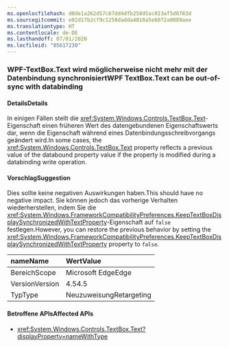 ```yaml
---
ms.openlocfilehash: d0de1a262d57c67dd4dfb258d5ac013af5d8783d
ms.sourcegitcommit: e02d17b2cf9c1258dadda4810a5e6072a0089aee
ms.translationtype: HT
ms.contentlocale: de-DE
ms.lasthandoff: 07/01/2020
ms.locfileid: "85617230"
---
```

### <a name="wpf-textboxtext-can-be-out-of-sync-with-databinding"></a><span data-ttu-id="dd4ff-101">WPF-TextBox.Text wird möglicherweise nicht mehr mit der Datenbindung synchronisiert</span><span class="sxs-lookup"><span data-stu-id="dd4ff-101">WPF TextBox.Text can be out-of-sync with databinding</span></span>

#### <a name="details"></a><span data-ttu-id="dd4ff-102">Details</span><span class="sxs-lookup"><span data-stu-id="dd4ff-102">Details</span></span>

<span data-ttu-id="dd4ff-103">In einigen Fällen stellt die <xref:System.Windows.Controls.TextBox.Text>-Eigenschaft einen früheren Wert des datengebundenen Eigenschaftswerts dar, wenn die Eigenschaft während eines Datenbindungsschreibvorgangs geändert wird.</span><span class="sxs-lookup"><span data-stu-id="dd4ff-103">In some cases, the <xref:System.Windows.Controls.TextBox.Text> property reflects a previous value of the databound property value if the property is modified during a databinding write operation.</span></span>

#### <a name="suggestion"></a><span data-ttu-id="dd4ff-104">Vorschlag</span><span class="sxs-lookup"><span data-stu-id="dd4ff-104">Suggestion</span></span>

<span data-ttu-id="dd4ff-105">Dies sollte keine negativen Auswirkungen haben.</span><span class="sxs-lookup"><span data-stu-id="dd4ff-105">This should have no negative impact.</span></span> <span data-ttu-id="dd4ff-106">Sie können jedoch das vorherige Verhalten wiederherstellen, indem Sie die <xref:System.Windows.FrameworkCompatibilityPreferences.KeepTextBoxDisplaySynchronizedWithTextProperty>-Eigenschaft auf `false` festlegen.</span><span class="sxs-lookup"><span data-stu-id="dd4ff-106">However, you can restore the previous behavior by setting the <xref:System.Windows.FrameworkCompatibilityPreferences.KeepTextBoxDisplaySynchronizedWithTextProperty> property to `false`.</span></span>

| <span data-ttu-id="dd4ff-107">name</span><span class="sxs-lookup"><span data-stu-id="dd4ff-107">Name</span></span>    | <span data-ttu-id="dd4ff-108">Wert</span><span class="sxs-lookup"><span data-stu-id="dd4ff-108">Value</span></span>       |
|:--------|:------------|
| <span data-ttu-id="dd4ff-109">Bereich</span><span class="sxs-lookup"><span data-stu-id="dd4ff-109">Scope</span></span>   | <span data-ttu-id="dd4ff-110">Microsoft Edge</span><span class="sxs-lookup"><span data-stu-id="dd4ff-110">Edge</span></span>        |
| <span data-ttu-id="dd4ff-111">Version</span><span class="sxs-lookup"><span data-stu-id="dd4ff-111">Version</span></span> | <span data-ttu-id="dd4ff-112">4.5</span><span class="sxs-lookup"><span data-stu-id="dd4ff-112">4.5</span></span>         |
|<span data-ttu-id="dd4ff-113">Typ</span><span class="sxs-lookup"><span data-stu-id="dd4ff-113">Type</span></span>|<span data-ttu-id="dd4ff-114">Neuzuweisung</span><span class="sxs-lookup"><span data-stu-id="dd4ff-114">Retargeting</span></span>

#### <a name="affected-apis"></a><span data-ttu-id="dd4ff-115">Betroffene APIs</span><span class="sxs-lookup"><span data-stu-id="dd4ff-115">Affected APIs</span></span>

- <xref:System.Windows.Controls.TextBox.Text?displayProperty=nameWithType>
